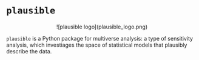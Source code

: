 # `plausible`
<center>![plausible logo](plausible_logo.png)</center>

`plausible` is a Python package for multiverse analysis: a type of sensitivity analysis, which investiages the space of statistical models that plausibly describe the data.

